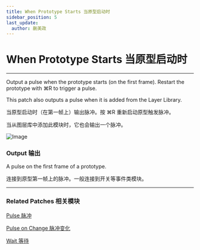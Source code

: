 ```yaml
---
title: When Prototype Starts 当原型启动时
sidebar_position: 5
last_update:
  author: 蒯美政
---
```


# When Prototype Starts 当原型启动时

---

Output a pulse when the prototype starts (on the first frame). Restart the prototype with ⌘R to trigger a pulse.

This patch also outputs a pulse when it is added from the Layer Library.

当原型启动时（在第一帧上）输出脉冲。按 ⌘R 重新启动原型触发脉冲。

当从图层库中添加此模块时，它也会输出一个脉冲。

![Image](@site/static/img/docs/Utility/when-prototype-starts.png)

### Output 输出

A pulse on the first frame of a prototype.

连接到原型第一帧上的脉冲。一般连接到开关等事件类模块。

---

### Related Patches 相关模块

[Pulse 脉冲](./Pulse.md)

[Pulse on Change 脉冲变化](./Pulse%20on%20Change.md)

[Wait 等待](./Wait.md)
